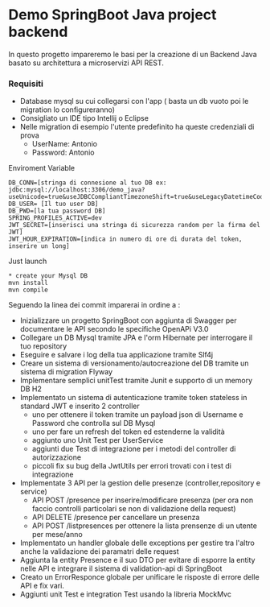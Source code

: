 # Demo SpringBoot Java project backend
In questo progetto impareremo le basi per la creazione di un Backend Java basato su architettura a 
microservizi API REST.

### Requisiti 
- Database mysql su cui collegarsi con l'app ( basta un db vuoto poi le migration lo configureranno)
- Consigliato un IDE tipo Intellij o Eclipse
- Nelle migration di esempio l'utente predefinito ha queste credenziali di prova 
    - UserName: Antonio
    - Password: Antonio

Enviroment Variable
```
DB_CONN=[stringa di connesione al tuo DB ex: jdbc:mysql://localhost:3306/demo_java?useUnicode=true&useJDBCCompliantTimezoneShift=true&useLegacyDatetimeCode=false&serverTimezone=UTC]
DB_USER= [Il tuo user DB] 
DB_PWD=[la tua password DB] 
SPRING_PROFILES_ACTIVE=dev
JWT_SECRET=[inserisci una stringa di sicurezza random per la firma del JWT]
JWT_HOUR_EXPIRATION=[indica in numero di ore di durata del token, inserire un long]
```

Just launch
```
* create your Mysql DB
mvn install
mvn compile
```


Seguendo la linea dei commit imparerai in ordine a :

* Inizializzare un progetto SpringBoot con aggiunta di Swagger per documentare le API secondo le specifiche OpenAPi V3.0
* Collegare un DB Mysql tramite JPA e l'orm Hibernate per interrogare il tuo repository
* Eseguire e salvare i log della tua applicazione tramite Slf4j
* Creare un sistema di versionamento/autocreazione del DB tramite un sistema di migration Flyway
* Implementare semplici unitTest tramite Junit e supporto di un memory DB H2 
* Implementato un sistema di autenticazione tramite token stateless in standard JWT e inserito 2 controller 
    * uno per ottenere il token tramite un payload json di Username e Password che controlla sul DB Mysql
    * uno per fare un refresh del token ed estenderne la validità
    * aggiunto uno Unit Test per UserService
    * aggiunti due Test di integrazione per i metodi del controller di autorizzazione
    * piccoli fix su bug della JwtUtils per errori trovati con i test di integrazione
* Implementate 3 API per la gestion delle presenze (controller,repository e service)
    * API POST /presence per inserire/modificare presenza (per ora non faccio controlli particolari se non di validazione della request)
    * API DELETE /presence per cancellare un presenza
    * API POST /listpresences per ottenere la lista prensenze di un utente per mese/anno
 * Implementato un handler globale delle exceptions per gestire tra l'altro anche la validazione dei paramatri delle request
 * Aggiunta la entity Presence e il suo DTO per evitare di esporre la entity nelle API e integrare il sistema di validation-api di SpringBoot
 * Creato un ErrorResponce globale per unificare le risposte di errore delle API e fix vari.
 * Aggiunti unit Test e integration Test usando la libreria MockMvc
   
    

